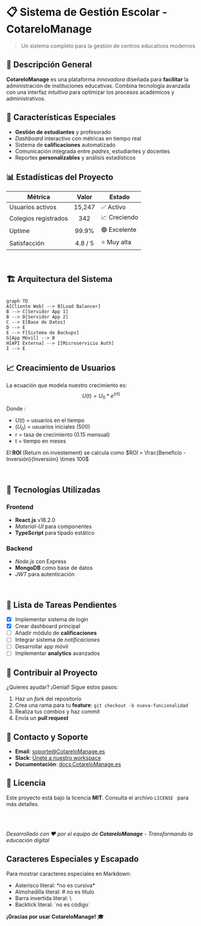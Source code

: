 
# 📋 Sistema de Gestión Escolar - CotareloManage

> Un sistema completo para la gestión de centros educativos modernos

## 🎯 Descripción General  

**CotareloManage** es una plataforma *innovadora* diseñada para **facilitar** la administración de instituciones educativas. Combina tecnología avanzada con una interfaz *intuitiva* para optimizar los procesos académicos y administrativos.  

## 🌟 Características Especiales  

- **Gestión de estudiantes** y profesorado  
- *Dashboard* interactivo con métricas en tiempo real  
- Sistema de **calificaciones** automatizado  
- Comunicación integrada entre *padres*, estudiantes y docentes  
- Reportes **personalizables** y análisis estadísticos


## 📊 Estadísticas del Proyecto  

| Métrica              |  Valor     | Estado       |
|----------------------|:------------:|---------------|
| Usuarios activos     | 15,247     | ✅ Activo    |
| Colegios registrados | 342        | 📈 Creciendo |
| Uptime               | 99.9%      | 🟢 Excelente |
| Satisfacción         | 4.8 / 5    | ⭐ Muy alta  |

<br>

## 🏗️ Arquitectura del Sistema
``` mermaid

graph TD
A[Cliente Web] --> B[Load Balancer]
B --> C[Servidor App 1]
B --> D[Servidor App 2]
C --> E[Base de Datos]
D --> E
E --> F[Sistema de Backups]
G[App Móvil] --> B
H[API Externa] --> I[Microservicio Auth]
I --> E

```
## 📈 Creacimiento de Usuarios

La ecuación que modela nuestro crecimiento es: $$U(t) = U_0 * e^(rt)$$

Donde :

- $U(t)$ = usuarios en el tiempo  
- $(U_0)$ = usuarios iniciales (500)  
- r = tasa de crecimiento (0.15 mensual)  
- t = tiempo en meses

El **ROI** (Return on investement) se calcula como $ROI = \frac{Beneficio -Inversión}{Inversión} \times 100$

<br>

## 🔧 Tecnologías Utilizadas

### Frontend
- **React.js** v18.2.0
- *Material-UI* para componentes
- **TypeScript** para tipado estático

### Backend
- *Node.js* con Express
- **MongoDB** como base de datos
- *JWT* para autenticación

<br>

## 📝 Lista de Tareas Pendientes

- [x] Implementar sistema de login  
- [x] Crear dashboard principal  
- [ ] Añadir módulo de **calificaciones**  
- [ ] Integrar sistema de *notificaciones*  
- [ ] Desarrollar app móvil  
- [ ] Implementar **analytics** avanzados

## 🤝 Contribuir al Proyecto

¿Quieres ayudar? ¡Genial! Sigue estos pasos:
1. Haz un *fork* del repositorio  
2. Crea una rama para tu **feature**: ``` git checkout -b nueva-funcionalidad ```
3. Realiza tus *cambios* y haz commit
4. Envía un **pull request**

## 📧 Contacto y Soporte

- **Email**: soporte@CotareloManage.es
- **Slack**: [Únete a nuestro workspace](cotarelomanage.slack.com)
- **Documentación**: [docs.CotareloManage.es](docs.CotareloManage.es)

## 📜 Licencia

Este proyecto está bajo la licencia **MIT**. Consulta el archivo ```LICENSE ``` para más detalles.

<br>

<br>

*Desarrollado con ❤️ por el equipo de **CotareloManage** - Transformando la educación digital*

## Caracteres Especiales y Escapado
Para mostrar caracteres especiales en Markdown:

- Asterisco literal: \*no es cursiva* 
- Almohadilla literal: \# no es título
- Barra invertida literal: \\
- Backtick literal: \`no es código`
  
**¡Gracias por usar CotareloManage!** 🎓
